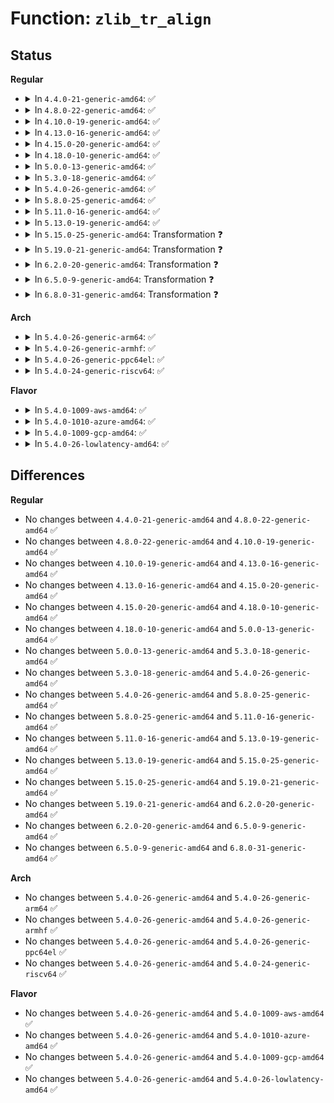 # Function: <code>zlib_tr_align</code>

## Status
<b>Regular</b>
<ul>
<li>
<details>
<summary>In <code>4.4.0-21-generic-amd64</code>: ✅</summary>

```c
void zlib_tr_align(deflate_state * s)
```

```json
{
  "name": "zlib_tr_align",
  "collision_type": "Unique Global",
  "inline_type": "No",
  "funcs": [
    {
      "addr": 18446744071583092512,
      "name": "zlib_tr_align",
      "external": true,
      "loc": "lib/zlib_deflate/deftree.c:829",
      "file": "lib/zlib_deflate/deftree.c",
      "inline": "seen, unknown",
      "caller_inline": [],
      "caller_func": [
        "lib/zlib_deflate/deflate.c:zlib_deflate"
      ]
    }
  ],
  "symbols": [
    {
      "addr": 18446744071583092512,
      "name": "zlib_tr_align",
      "section": ".text",
      "bind": "STB_GLOBAL",
      "size": 1010
    }
  ]
}
```
</details>
</li>
<li>
<details>
<summary>In <code>4.8.0-22-generic-amd64</code>: ✅</summary>

```c
void zlib_tr_align(deflate_state * s)
```

```json
{
  "name": "zlib_tr_align",
  "collision_type": "Unique Global",
  "inline_type": "No",
  "funcs": [
    {
      "addr": 18446744071583386672,
      "name": "zlib_tr_align",
      "external": true,
      "loc": "lib/zlib_deflate/deftree.c:829",
      "file": "lib/zlib_deflate/deftree.c",
      "inline": "seen, unknown",
      "caller_inline": [],
      "caller_func": [
        "lib/zlib_deflate/deflate.c:zlib_deflate"
      ]
    }
  ],
  "symbols": [
    {
      "addr": 18446744071583386672,
      "name": "zlib_tr_align",
      "section": ".text",
      "bind": "STB_GLOBAL",
      "size": 1010
    }
  ]
}
```
</details>
</li>
<li>
<details>
<summary>In <code>4.10.0-19-generic-amd64</code>: ✅</summary>

```c
void zlib_tr_align(deflate_state * s)
```

```json
{
  "name": "zlib_tr_align",
  "collision_type": "Unique Global",
  "inline_type": "No",
  "funcs": [
    {
      "addr": 18446744071583512048,
      "name": "zlib_tr_align",
      "external": true,
      "loc": "lib/zlib_deflate/deftree.c:829",
      "file": "lib/zlib_deflate/deftree.c",
      "inline": "seen, unknown",
      "caller_inline": [],
      "caller_func": [
        "lib/zlib_deflate/deflate.c:zlib_deflate"
      ]
    }
  ],
  "symbols": [
    {
      "addr": 18446744071583512048,
      "name": "zlib_tr_align",
      "section": ".text",
      "bind": "STB_GLOBAL",
      "size": 1010
    }
  ]
}
```
</details>
</li>
<li>
<details>
<summary>In <code>4.13.0-16-generic-amd64</code>: ✅</summary>

```c
void zlib_tr_align(deflate_state * s)
```

```json
{
  "name": "zlib_tr_align",
  "collision_type": "Unique Global",
  "inline_type": "No",
  "funcs": [
    {
      "addr": 18446744071583533520,
      "name": "zlib_tr_align",
      "external": true,
      "loc": "lib/zlib_deflate/deftree.c:829",
      "file": "lib/zlib_deflate/deftree.c",
      "inline": "seen, unknown",
      "caller_inline": [],
      "caller_func": [
        "lib/zlib_deflate/deflate.c:zlib_deflate"
      ]
    }
  ],
  "symbols": [
    {
      "addr": 18446744071583533520,
      "name": "zlib_tr_align",
      "section": ".text",
      "bind": "STB_GLOBAL",
      "size": 915
    }
  ]
}
```
</details>
</li>
<li>
<details>
<summary>In <code>4.15.0-20-generic-amd64</code>: ✅</summary>

```c
void zlib_tr_align(deflate_state * s)
```

```json
{
  "name": "zlib_tr_align",
  "collision_type": "Unique Global",
  "inline_type": "No",
  "funcs": [
    {
      "addr": 18446744071583718768,
      "name": "zlib_tr_align",
      "external": true,
      "loc": "lib/zlib_deflate/deftree.c:829",
      "file": "lib/zlib_deflate/deftree.c",
      "inline": "seen, unknown",
      "caller_inline": [],
      "caller_func": [
        "lib/zlib_deflate/deflate.c:zlib_deflate"
      ]
    }
  ],
  "symbols": [
    {
      "addr": 18446744071583718768,
      "name": "zlib_tr_align",
      "section": ".text",
      "bind": "STB_GLOBAL",
      "size": 915
    }
  ]
}
```
</details>
</li>
<li>
<details>
<summary>In <code>4.18.0-10-generic-amd64</code>: ✅</summary>

```c
void zlib_tr_align(deflate_state * s)
```

```json
{
  "name": "zlib_tr_align",
  "collision_type": "Unique Global",
  "inline_type": "No",
  "funcs": [
    {
      "addr": 18446744071583937040,
      "name": "zlib_tr_align",
      "external": true,
      "loc": "lib/zlib_deflate/deftree.c:829",
      "file": "lib/zlib_deflate/deftree.c",
      "inline": "seen, unknown",
      "caller_inline": [],
      "caller_func": [
        "lib/zlib_deflate/deflate.c:zlib_deflate"
      ]
    }
  ],
  "symbols": [
    {
      "addr": 18446744071583937040,
      "name": "zlib_tr_align",
      "section": ".text",
      "bind": "STB_GLOBAL",
      "size": 913
    }
  ]
}
```
</details>
</li>
<li>
<details>
<summary>In <code>5.0.0-13-generic-amd64</code>: ✅</summary>

```c
void zlib_tr_align(deflate_state * s)
```

```json
{
  "name": "zlib_tr_align",
  "collision_type": "Unique Global",
  "inline_type": "No",
  "funcs": [
    {
      "addr": 18446744071584021632,
      "name": "zlib_tr_align",
      "external": true,
      "loc": "lib/zlib_deflate/deftree.c:829",
      "file": "lib/zlib_deflate/deftree.c",
      "inline": "seen, unknown",
      "caller_inline": [],
      "caller_func": [
        "lib/zlib_deflate/deflate.c:zlib_deflate"
      ]
    }
  ],
  "symbols": [
    {
      "addr": 18446744071584021632,
      "name": "zlib_tr_align",
      "section": ".text",
      "bind": "STB_GLOBAL",
      "size": 913
    }
  ]
}
```
</details>
</li>
<li>
<details>
<summary>In <code>5.3.0-18-generic-amd64</code>: ✅</summary>

```c
void zlib_tr_align(deflate_state * s)
```

```json
{
  "name": "zlib_tr_align",
  "collision_type": "Unique Global",
  "inline_type": "No",
  "funcs": [
    {
      "addr": 18446744071584205328,
      "name": "zlib_tr_align",
      "external": true,
      "loc": "lib/zlib_deflate/deftree.c:829",
      "file": "lib/zlib_deflate/deftree.c",
      "inline": "seen, unknown",
      "caller_inline": [],
      "caller_func": [
        "lib/zlib_deflate/deflate.c:zlib_deflate"
      ]
    }
  ],
  "symbols": [
    {
      "addr": 18446744071584205328,
      "name": "zlib_tr_align",
      "section": ".text",
      "bind": "STB_GLOBAL",
      "size": 881
    }
  ]
}
```
</details>
</li>
<li>
<details>
<summary>In <code>5.4.0-26-generic-amd64</code>: ✅</summary>

```c
void zlib_tr_align(deflate_state * s)
```

```json
{
  "name": "zlib_tr_align",
  "collision_type": "Unique Global",
  "inline_type": "No",
  "funcs": [
    {
      "addr": 18446744071584340128,
      "name": "zlib_tr_align",
      "external": true,
      "loc": "lib/zlib_deflate/deftree.c:775",
      "file": "lib/zlib_deflate/deftree.c",
      "inline": "seen, unknown",
      "caller_inline": [],
      "caller_func": [
        "lib/zlib_deflate/deflate.c:zlib_deflate"
      ]
    }
  ],
  "symbols": [
    {
      "addr": 18446744071584340128,
      "name": "zlib_tr_align",
      "section": ".text",
      "bind": "STB_GLOBAL",
      "size": 881
    }
  ]
}
```
</details>
</li>
<li>
<details>
<summary>In <code>5.8.0-25-generic-amd64</code>: ✅</summary>

```c
void zlib_tr_align(deflate_state * s)
```

```json
{
  "name": "zlib_tr_align",
  "collision_type": "Unique Global",
  "inline_type": "No",
  "funcs": [
    {
      "addr": 18446744071584751872,
      "name": "zlib_tr_align",
      "external": true,
      "loc": "lib/zlib_deflate/deftree.c:775",
      "file": "lib/zlib_deflate/deftree.c",
      "inline": "seen, unknown",
      "caller_inline": [],
      "caller_func": [
        "lib/zlib_deflate/deflate.c:zlib_deflate"
      ]
    }
  ],
  "symbols": [
    {
      "addr": 18446744071584751872,
      "name": "zlib_tr_align",
      "section": ".text",
      "bind": "STB_GLOBAL",
      "size": 884
    }
  ]
}
```
</details>
</li>
<li>
<details>
<summary>In <code>5.11.0-16-generic-amd64</code>: ✅</summary>

```c
void zlib_tr_align(deflate_state * s)
```

```json
{
  "name": "zlib_tr_align",
  "collision_type": "Unique Global",
  "inline_type": "No",
  "funcs": [
    {
      "addr": 18446744071584865280,
      "name": "zlib_tr_align",
      "external": true,
      "loc": "lib/zlib_deflate/deftree.c:775",
      "file": "lib/zlib_deflate/deftree.c",
      "inline": "seen, unknown",
      "caller_inline": [],
      "caller_func": [
        "lib/zlib_deflate/deflate.c:zlib_deflate"
      ]
    }
  ],
  "symbols": [
    {
      "addr": 18446744071584865280,
      "name": "zlib_tr_align",
      "section": ".text",
      "bind": "STB_GLOBAL",
      "size": 895
    }
  ]
}
```
</details>
</li>
<li>
<details>
<summary>In <code>5.13.0-19-generic-amd64</code>: ✅</summary>

```c
void zlib_tr_align(deflate_state * s)
```

```json
{
  "name": "zlib_tr_align",
  "collision_type": "Unique Global",
  "inline_type": "No",
  "funcs": [
    {
      "addr": 18446744071584909536,
      "name": "zlib_tr_align",
      "external": true,
      "loc": "lib/zlib_deflate/deftree.c:775",
      "file": "lib/zlib_deflate/deftree.c",
      "inline": "seen, unknown",
      "caller_inline": [],
      "caller_func": [
        "lib/zlib_deflate/deflate.c:zlib_deflate"
      ]
    }
  ],
  "symbols": [
    {
      "addr": 18446744071584909536,
      "name": "zlib_tr_align",
      "section": ".text",
      "bind": "STB_GLOBAL",
      "size": 801
    }
  ]
}
```
</details>
</li>
<li>
<details>
<summary>In <code>5.15.0-25-generic-amd64</code>: Transformation ❓</summary>

```c
void zlib_tr_align(deflate_state * s)
```

```json
{
  "name": "zlib_tr_align",
  "collision_type": "Unique Global",
  "inline_type": "No",
  "funcs": [
    {
      "addr": 0,
      "name": "zlib_tr_align",
      "external": true,
      "loc": "lib/zlib_deflate/deftree.c:775",
      "file": "lib/zlib_deflate/deftree.c",
      "inline": "seen, unknown",
      "caller_inline": [],
      "caller_func": [
        "lib/zlib_deflate/deflate.c:zlib_deflate"
      ]
    }
  ],
  "symbols": [
    {
      "addr": 18446744071592333092,
      "name": "zlib_tr_align.cold",
      "section": ".text",
      "bind": "STB_LOCAL",
      "size": 438
    },
    {
      "addr": 18446744071585343840,
      "name": "zlib_tr_align",
      "section": ".text",
      "bind": "STB_GLOBAL",
      "size": 1044
    }
  ]
}
```
</details>
</li>
<li>
<details>
<summary>In <code>5.19.0-21-generic-amd64</code>: Transformation ❓</summary>

```c
void zlib_tr_align(deflate_state * s)
```

```json
{
  "name": "zlib_tr_align",
  "collision_type": "Unique Global",
  "inline_type": "No",
  "funcs": [
    {
      "addr": 0,
      "name": "zlib_tr_align",
      "external": true,
      "loc": "lib/zlib_deflate/deftree.c:775",
      "file": "lib/zlib_deflate/deftree.c",
      "inline": "seen, unknown",
      "caller_inline": [],
      "caller_func": [
        "lib/zlib_deflate/deflate.c:zlib_deflate"
      ]
    }
  ],
  "symbols": [
    {
      "addr": 18446744071594137284,
      "name": "zlib_tr_align.cold",
      "section": ".text",
      "bind": "STB_LOCAL",
      "size": 444
    },
    {
      "addr": 18446744071586202784,
      "name": "zlib_tr_align",
      "section": ".text",
      "bind": "STB_GLOBAL",
      "size": 1083
    }
  ]
}
```
</details>
</li>
<li>
<details>
<summary>In <code>6.2.0-20-generic-amd64</code>: Transformation ❓</summary>

```c
void zlib_tr_align(deflate_state * s)
```

```json
{
  "name": "zlib_tr_align",
  "collision_type": "Unique Global",
  "inline_type": "No",
  "funcs": [
    {
      "addr": 0,
      "name": "zlib_tr_align",
      "external": true,
      "loc": "lib/zlib_deflate/deftree.c:775",
      "file": "lib/zlib_deflate/deftree.c",
      "inline": "seen, unknown",
      "caller_inline": [],
      "caller_func": [
        "lib/zlib_deflate/deflate.c:zlib_deflate"
      ]
    }
  ],
  "symbols": [
    {
      "addr": 18446744071596123965,
      "name": "zlib_tr_align.cold",
      "section": ".text",
      "bind": "STB_LOCAL",
      "size": 444
    },
    {
      "addr": 18446744071587197104,
      "name": "zlib_tr_align",
      "section": ".text",
      "bind": "STB_GLOBAL",
      "size": 1083
    }
  ]
}
```
</details>
</li>
<li>
<details>
<summary>In <code>6.5.0-9-generic-amd64</code>: Transformation ❓</summary>

```c
void zlib_tr_align(deflate_state * s)
```

```json
{
  "name": "zlib_tr_align",
  "collision_type": "Unique Global",
  "inline_type": "No",
  "funcs": [
    {
      "addr": 0,
      "name": "zlib_tr_align",
      "external": true,
      "loc": "lib/zlib_deflate/deftree.c:775",
      "file": "lib/zlib_deflate/deftree.c",
      "inline": "seen, unknown",
      "caller_inline": [],
      "caller_func": [
        "lib/zlib_deflate/deflate.c:zlib_deflate"
      ]
    }
  ],
  "symbols": [
    {
      "addr": 18446744071596650176,
      "name": "zlib_tr_align.cold",
      "section": ".text",
      "bind": "STB_LOCAL",
      "size": 457
    },
    {
      "addr": 18446744071587460272,
      "name": "zlib_tr_align",
      "section": ".text",
      "bind": "STB_GLOBAL",
      "size": 1079
    }
  ]
}
```
</details>
</li>
<li>
<details>
<summary>In <code>6.8.0-31-generic-amd64</code>: Transformation ❓</summary>

```c
void zlib_tr_align(deflate_state * s)
```

```json
{
  "name": "zlib_tr_align",
  "collision_type": "Unique Global",
  "inline_type": "No",
  "funcs": [
    {
      "addr": 0,
      "name": "zlib_tr_align",
      "external": true,
      "loc": "lib/zlib_deflate/deftree.c:775",
      "file": "lib/zlib_deflate/deftree.c",
      "inline": "seen, unknown",
      "caller_inline": [],
      "caller_func": [
        "lib/zlib_deflate/deflate.c:zlib_deflate"
      ]
    }
  ],
  "symbols": [
    {
      "addr": 18446744071597559853,
      "name": "zlib_tr_align.cold",
      "section": ".text",
      "bind": "STB_LOCAL",
      "size": 457
    },
    {
      "addr": 18446744071587795056,
      "name": "zlib_tr_align",
      "section": ".text",
      "bind": "STB_GLOBAL",
      "size": 1079
    }
  ]
}
```
</details>
</li>
</ul>
<b>Arch</b>
<ul>
<li>
<details>
<summary>In <code>5.4.0-26-generic-arm64</code>: ✅</summary>

```c
void zlib_tr_align(deflate_state * s)
```

```json
{
  "name": "zlib_tr_align",
  "collision_type": "Unique Global",
  "inline_type": "No",
  "funcs": [
    {
      "addr": 18446603336496226192,
      "name": "zlib_tr_align",
      "external": true,
      "loc": "lib/zlib_deflate/deftree.c:775",
      "file": "lib/zlib_deflate/deftree.c",
      "inline": "seen, unknown",
      "caller_inline": [],
      "caller_func": [
        "lib/zlib_deflate/deflate.c:zlib_deflate"
      ]
    }
  ],
  "symbols": [
    {
      "addr": 18446603336496226192,
      "name": "zlib_tr_align",
      "section": ".text",
      "bind": "STB_GLOBAL",
      "size": 896
    }
  ]
}
```
</details>
</li>
<li>
<details>
<summary>In <code>5.4.0-26-generic-armhf</code>: ✅</summary>

```c
void zlib_tr_align(deflate_state * s)
```

```json
{
  "name": "zlib_tr_align",
  "collision_type": "Unique Global",
  "inline_type": "No",
  "funcs": [
    {
      "addr": 3229551380,
      "name": "zlib_tr_align",
      "external": true,
      "loc": "lib/zlib_deflate/deftree.c:775",
      "file": "lib/zlib_deflate/deftree.c",
      "inline": "seen, unknown",
      "caller_inline": [],
      "caller_func": [
        "lib/zlib_deflate/deflate.c:zlib_deflate"
      ]
    }
  ],
  "symbols": [
    {
      "addr": 3229551380,
      "name": "zlib_tr_align",
      "section": ".text",
      "bind": "STB_GLOBAL",
      "size": 892
    }
  ]
}
```
</details>
</li>
<li>
<details>
<summary>In <code>5.4.0-26-generic-ppc64el</code>: ✅</summary>

```c
void zlib_tr_align(deflate_state * s)
```

```json
{
  "name": "zlib_tr_align",
  "collision_type": "Unique Global",
  "inline_type": "No",
  "funcs": [
    {
      "addr": 13835058055290518384,
      "name": "zlib_tr_align",
      "external": true,
      "loc": "lib/zlib_deflate/deftree.c:775",
      "file": "lib/zlib_deflate/deftree.c",
      "inline": "seen, unknown",
      "caller_inline": [],
      "caller_func": [
        "lib/zlib_deflate/deflate.c:zlib_deflate"
      ]
    }
  ],
  "symbols": [
    {
      "addr": 13835058055290518384,
      "name": "zlib_tr_align",
      "section": ".text",
      "bind": "STB_GLOBAL",
      "size": 992
    }
  ]
}
```
</details>
</li>
<li>
<details>
<summary>In <code>5.4.0-24-generic-riscv64</code>: ✅</summary>

```c
void zlib_tr_align(deflate_state * s)
```

```json
{
  "name": "zlib_tr_align",
  "collision_type": "Unique Global",
  "inline_type": "No",
  "funcs": [
    {
      "addr": 18446743936275275344,
      "name": "zlib_tr_align",
      "external": true,
      "loc": "lib/zlib_deflate/deftree.c:775",
      "file": "lib/zlib_deflate/deftree.c",
      "inline": "seen, unknown",
      "caller_inline": [],
      "caller_func": [
        "lib/zlib_deflate/deflate.c:zlib_deflate"
      ]
    }
  ],
  "symbols": [
    {
      "addr": 18446743936275275344,
      "name": "zlib_tr_align",
      "section": ".text",
      "bind": "STB_GLOBAL",
      "size": 872
    }
  ]
}
```
</details>
</li>
</ul>
<b>Flavor</b>
<ul>
<li>
<details>
<summary>In <code>5.4.0-1009-aws-amd64</code>: ✅</summary>

```c
void zlib_tr_align(deflate_state * s)
```

```json
{
  "name": "zlib_tr_align",
  "collision_type": "Unique Global",
  "inline_type": "No",
  "funcs": [
    {
      "addr": 18446744071584308864,
      "name": "zlib_tr_align",
      "external": true,
      "loc": "lib/zlib_deflate/deftree.c:775",
      "file": "lib/zlib_deflate/deftree.c",
      "inline": "seen, unknown",
      "caller_inline": [],
      "caller_func": [
        "lib/zlib_deflate/deflate.c:zlib_deflate"
      ]
    }
  ],
  "symbols": [
    {
      "addr": 18446744071584308864,
      "name": "zlib_tr_align",
      "section": ".text",
      "bind": "STB_GLOBAL",
      "size": 881
    }
  ]
}
```
</details>
</li>
<li>
<details>
<summary>In <code>5.4.0-1010-azure-amd64</code>: ✅</summary>

```c
void zlib_tr_align(deflate_state * s)
```

```json
{
  "name": "zlib_tr_align",
  "collision_type": "Unique Global",
  "inline_type": "No",
  "funcs": [
    {
      "addr": 18446744071584244064,
      "name": "zlib_tr_align",
      "external": true,
      "loc": "lib/zlib_deflate/deftree.c:775",
      "file": "lib/zlib_deflate/deftree.c",
      "inline": "seen, unknown",
      "caller_inline": [],
      "caller_func": [
        "lib/zlib_deflate/deflate.c:zlib_deflate"
      ]
    }
  ],
  "symbols": [
    {
      "addr": 18446744071584244064,
      "name": "zlib_tr_align",
      "section": ".text",
      "bind": "STB_GLOBAL",
      "size": 881
    }
  ]
}
```
</details>
</li>
<li>
<details>
<summary>In <code>5.4.0-1009-gcp-amd64</code>: ✅</summary>

```c
void zlib_tr_align(deflate_state * s)
```

```json
{
  "name": "zlib_tr_align",
  "collision_type": "Unique Global",
  "inline_type": "No",
  "funcs": [
    {
      "addr": 18446744071584291776,
      "name": "zlib_tr_align",
      "external": true,
      "loc": "lib/zlib_deflate/deftree.c:775",
      "file": "lib/zlib_deflate/deftree.c",
      "inline": "seen, unknown",
      "caller_inline": [],
      "caller_func": [
        "lib/zlib_deflate/deflate.c:zlib_deflate"
      ]
    }
  ],
  "symbols": [
    {
      "addr": 18446744071584291776,
      "name": "zlib_tr_align",
      "section": ".text",
      "bind": "STB_GLOBAL",
      "size": 881
    }
  ]
}
```
</details>
</li>
<li>
<details>
<summary>In <code>5.4.0-26-lowlatency-amd64</code>: ✅</summary>

```c
void zlib_tr_align(deflate_state * s)
```

```json
{
  "name": "zlib_tr_align",
  "collision_type": "Unique Global",
  "inline_type": "No",
  "funcs": [
    {
      "addr": 18446744071584397808,
      "name": "zlib_tr_align",
      "external": true,
      "loc": "lib/zlib_deflate/deftree.c:775",
      "file": "lib/zlib_deflate/deftree.c",
      "inline": "seen, unknown",
      "caller_inline": [],
      "caller_func": [
        "lib/zlib_deflate/deflate.c:zlib_deflate"
      ]
    }
  ],
  "symbols": [
    {
      "addr": 18446744071584397808,
      "name": "zlib_tr_align",
      "section": ".text",
      "bind": "STB_GLOBAL",
      "size": 881
    }
  ]
}
```
</details>
</li>
</ul>

## Differences
<b>Regular</b>
<ul>
<li>
No changes between <code>4.4.0-21-generic-amd64</code> and <code>4.8.0-22-generic-amd64</code> ✅
</li>
<li>
No changes between <code>4.8.0-22-generic-amd64</code> and <code>4.10.0-19-generic-amd64</code> ✅
</li>
<li>
No changes between <code>4.10.0-19-generic-amd64</code> and <code>4.13.0-16-generic-amd64</code> ✅
</li>
<li>
No changes between <code>4.13.0-16-generic-amd64</code> and <code>4.15.0-20-generic-amd64</code> ✅
</li>
<li>
No changes between <code>4.15.0-20-generic-amd64</code> and <code>4.18.0-10-generic-amd64</code> ✅
</li>
<li>
No changes between <code>4.18.0-10-generic-amd64</code> and <code>5.0.0-13-generic-amd64</code> ✅
</li>
<li>
No changes between <code>5.0.0-13-generic-amd64</code> and <code>5.3.0-18-generic-amd64</code> ✅
</li>
<li>
No changes between <code>5.3.0-18-generic-amd64</code> and <code>5.4.0-26-generic-amd64</code> ✅
</li>
<li>
No changes between <code>5.4.0-26-generic-amd64</code> and <code>5.8.0-25-generic-amd64</code> ✅
</li>
<li>
No changes between <code>5.8.0-25-generic-amd64</code> and <code>5.11.0-16-generic-amd64</code> ✅
</li>
<li>
No changes between <code>5.11.0-16-generic-amd64</code> and <code>5.13.0-19-generic-amd64</code> ✅
</li>
<li>
No changes between <code>5.13.0-19-generic-amd64</code> and <code>5.15.0-25-generic-amd64</code> ✅
</li>
<li>
No changes between <code>5.15.0-25-generic-amd64</code> and <code>5.19.0-21-generic-amd64</code> ✅
</li>
<li>
No changes between <code>5.19.0-21-generic-amd64</code> and <code>6.2.0-20-generic-amd64</code> ✅
</li>
<li>
No changes between <code>6.2.0-20-generic-amd64</code> and <code>6.5.0-9-generic-amd64</code> ✅
</li>
<li>
No changes between <code>6.5.0-9-generic-amd64</code> and <code>6.8.0-31-generic-amd64</code> ✅
</li>
</ul>
<b>Arch</b>
<ul>
<li>
No changes between <code>5.4.0-26-generic-amd64</code> and <code>5.4.0-26-generic-arm64</code> ✅
</li>
<li>
No changes between <code>5.4.0-26-generic-amd64</code> and <code>5.4.0-26-generic-armhf</code> ✅
</li>
<li>
No changes between <code>5.4.0-26-generic-amd64</code> and <code>5.4.0-26-generic-ppc64el</code> ✅
</li>
<li>
No changes between <code>5.4.0-26-generic-amd64</code> and <code>5.4.0-24-generic-riscv64</code> ✅
</li>
</ul>
<b>Flavor</b>
<ul>
<li>
No changes between <code>5.4.0-26-generic-amd64</code> and <code>5.4.0-1009-aws-amd64</code> ✅
</li>
<li>
No changes between <code>5.4.0-26-generic-amd64</code> and <code>5.4.0-1010-azure-amd64</code> ✅
</li>
<li>
No changes between <code>5.4.0-26-generic-amd64</code> and <code>5.4.0-1009-gcp-amd64</code> ✅
</li>
<li>
No changes between <code>5.4.0-26-generic-amd64</code> and <code>5.4.0-26-lowlatency-amd64</code> ✅
</li>
</ul>
